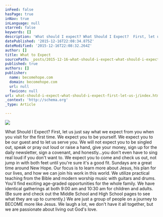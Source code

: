 ```yaml
---
inFeed: false
hasPage: true
inNav: true
inLanguage: null
starred: false
keywords: []
description: 'What should I expect? What Should I Expect?  First, let us just say what we expect from you when you visit for the first time. We expect you to be yourself. We '
datePublished: '2015-12-16T22:08:34.875Z'
dateModified: '2015-12-16T22:08:32.264Z'
author: []
title: What to Expect
sourcePath: _posts/2015-12-16-what-should-i-expect-what-should-i-expect-first-let-us-j.md
published: true
authors: []
publisher:
  name: becomehope.com
  domain: becomehope.com
  url: null
  favicon: null
url: what-should-i-expect-what-should-i-expect-first-let-us-j/index.html
_context: 'http://schema.org'
_type: Article

---
```

![](https://the-grid-user-content.s3-us-west-2.amazonaws.com/dc50a312-0938-45eb-a470-27425a885830.jpg)

What Should I Expect? First, let us just say what we expect from you when you visit for the first time. We expect you to be yourself. We expect you to be our guest and to let us serve you. We will not expect you to be singled out, speak or pray out loud or raise a hand, give your money, sign up for the daily newsletter, sign a covenant, and honestly...you don't even have to sing real loud if you don't want to. We expect you to come and check us out, not jump in with both feet until you're sure it's a good fit. Sundays are a great time around New Hope. Our focus is to learn more about Jesus, his plan for our lives, and how we can join his work in this world. We utilize practical teaching from the Bible and modern worship music with guitars and drums. You'll find exciting age-graded opportunities for the whole family. We have identical gatherings at both 9:00 am and 10:30 am for children and adults. (Be sure and check out the Middle School and High School pages to see what they are up to currently.) We are just a group of people on a journey to BECOME more like Jesus. We laugh a lot, we don't have it all together, but we are passionate about living out God's love.